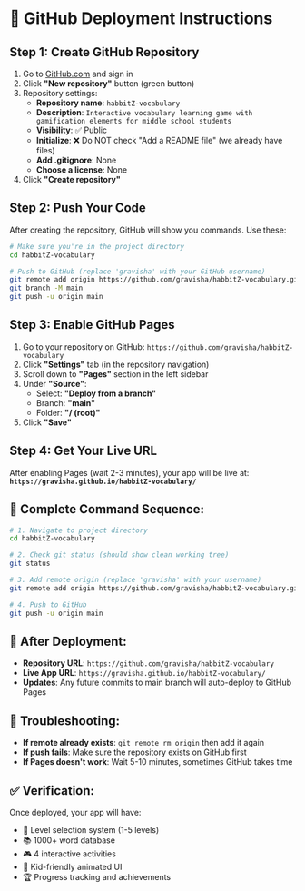 # 🚀 GitHub Deployment Instructions

## Step 1: Create GitHub Repository
1. Go to [GitHub.com](https://github.com) and sign in
2. Click **"New repository"** button (green button)
3. Repository settings:
   - **Repository name**: `habbitZ-vocabulary`
   - **Description**: `Interactive vocabulary learning game with gamification elements for middle school students`
   - **Visibility**: ✅ Public
   - **Initialize**: ❌ Do NOT check "Add a README file" (we already have files)
   - **Add .gitignore**: None
   - **Choose a license**: None
4. Click **"Create repository"**

## Step 2: Push Your Code
After creating the repository, GitHub will show you commands. Use these:

```bash
# Make sure you're in the project directory
cd habbitZ-vocabulary

# Push to GitHub (replace 'gravisha' with your GitHub username)
git remote add origin https://github.com/gravisha/habbitZ-vocabulary.git
git branch -M main
git push -u origin main
```

## Step 3: Enable GitHub Pages
1. Go to your repository on GitHub: `https://github.com/gravisha/habbitZ-vocabulary`
2. Click **"Settings"** tab (in the repository navigation)
3. Scroll down to **"Pages"** section in the left sidebar
4. Under **"Source"**:
   - Select: **"Deploy from a branch"**
   - Branch: **"main"**
   - Folder: **"/ (root)"**
5. Click **"Save"**

## Step 4: Get Your Live URL
After enabling Pages (wait 2-3 minutes), your app will be live at:
**`https://gravisha.github.io/habbitZ-vocabulary/`**

## 🎯 Complete Command Sequence:
```bash
# 1. Navigate to project directory
cd habbitZ-vocabulary

# 2. Check git status (should show clean working tree)
git status

# 3. Add remote origin (replace 'gravisha' with your username)
git remote add origin https://github.com/gravisha/habbitZ-vocabulary.git

# 4. Push to GitHub
git push -u origin main
```

## 📱 After Deployment:
- **Repository URL**: `https://github.com/gravisha/habbitZ-vocabulary`
- **Live App URL**: `https://gravisha.github.io/habbitZ-vocabulary/`
- **Updates**: Any future commits to main branch will auto-deploy to GitHub Pages

## 🔧 Troubleshooting:
- **If remote already exists**: `git remote rm origin` then add it again
- **If push fails**: Make sure the repository exists on GitHub first
- **If Pages doesn't work**: Wait 5-10 minutes, sometimes GitHub takes time

## ✅ Verification:
Once deployed, your app will have:
- 🎯 Level selection system (1-5 levels)
- 📚 1000+ word database
- 🎮 4 interactive activities
- 🌟 Kid-friendly animated UI
- 🏆 Progress tracking and achievements